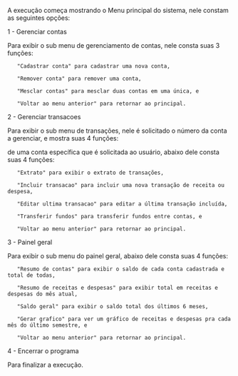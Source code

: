 A execução começa mostrando o Menu principal do sistema, nele constam as seguintes opções:


1 - Gerenciar contas

Para exibir o sub menu de gerenciamento de contas, nele consta suas 3 funções:

       "Cadastrar conta" para cadastrar uma nova conta,
       
       "Remover conta" para remover uma conta,
       
       "Mesclar contas" para mesclar duas contas em uma única, e
       
       "Voltar ao menu anterior" para retornar ao principal.
       
       
       
2 - Gerenciar transacoes

Para exibir o sub menu de transações, nele é solicitado o número da conta a gerenciar, e mostra suas 4 funções:

de uma conta específica que é solicitada ao usuário, abaixo dele consta suas 4 funções: 

       "Extrato" para exibir o extrato de transações,
       
       "Incluir transacao" para incluir uma nova transação de receita ou despesa,
       
       "Editar ultima transacao" para editar a última transação incluída,
       
       "Transferir fundos" para transferir fundos entre contas, e
       
       "Voltar ao menu anterior" para retornar ao principal.
       
       
       
3 - Painel geral

Para exibir o sub menu do painel geral, abaixo dele consta suas 4 funções:

       "Resumo de contas" para exibir o saldo de cada conta cadastrada e total de todas,
       
       "Resumo de receitas e despesas" para exibir total em receitas e despesas do mês atual,
       
       "Saldo geral" para exibir o saldo total dos últimos 6 meses,
       
       "Gerar grafico" para ver um gráfico de receitas e despesas pra cada mês do último semestre, e
       
       "Voltar ao menu anterior" para retornar ao principal.
       
       
       
4 - Encerrar o programa

Para finalizar a execução.
